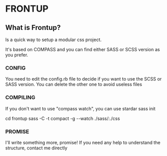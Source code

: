 # FRONTUP

## What is Frontup?

Is a quick way to setup a modular css project.

It's based on COMPASS and you can find either SASS or SCSS version as you prefer.

### CONFIG

You need to edit the config.rb file to decide if you want to use the SCSS or SASS version.
You can delete the other one to avoid useless files


### COMPILING

If you don't want to use "compass watch", you can use stardar sass init

 cd frontup
 sass -C -t compact -g --watch ./sass/:./css


### PROMISE

I'll write something more, promise! If you need any help to understand the structure, contact me directly
